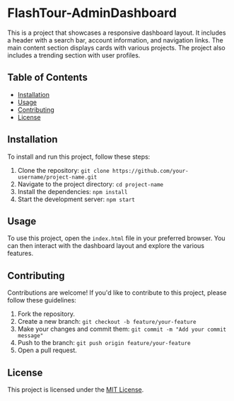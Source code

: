 # FlashTour-AdminDashboard

This is a project that showcases a responsive dashboard layout. It includes a header with a search bar, account information, and navigation links. The main content section displays cards with various projects. The project also includes a trending section with user profiles.

## Table of Contents

- [Installation](#installation)
- [Usage](#usage)
- [Contributing](#contributing)
- [License](#license)

## Installation

To install and run this project, follow these steps:

1. Clone the repository: `git clone https://github.com/your-username/project-name.git`
2. Navigate to the project directory: `cd project-name`
3. Install the dependencies: `npm install`
4. Start the development server: `npm start`

## Usage

To use this project, open the `index.html` file in your preferred browser. You can then interact with the dashboard layout and explore the various features.

## Contributing

Contributions are welcome! If you'd like to contribute to this project, please follow these guidelines:

1. Fork the repository.
2. Create a new branch: `git checkout -b feature/your-feature`
3. Make your changes and commit them: `git commit -m "Add your commit message"`
4. Push to the branch: `git push origin feature/your-feature`
5. Open a pull request.

## License

This project is licensed under the [MIT License](https://opensource.org/licenses/MIT).
